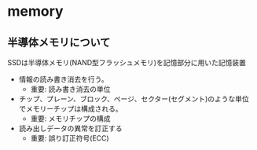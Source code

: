 # memory

## 半導体メモリについて
SSDは半導体メモリ(NAND型フラッシュメモリ)を記憶部分に用いた記憶装置<br>
- 情報の読み書き消去を行う。
  - 重要: 読み書き消去の単位
- チップ、プレーン、ブロック、ページ、セクター(セグメント)のような単位でメモリーチップは構成される。
  - 重要: メモリチップの構成
- 読み出しデータの異常を訂正する
  - 重要: 誤り訂正符号(ECC)

